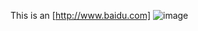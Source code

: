 This is an [http://www.baidu.com]
![image](https://github.com/shiep18/EIS2020/blob/master/markdowncheatsheet.JPG)

